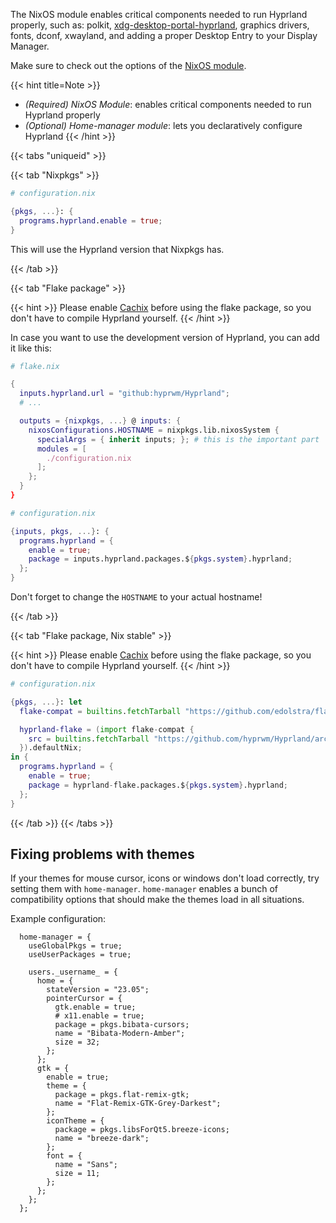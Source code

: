 The NixOS module enables critical components needed to run Hyprland properly,
such as: polkit,
[xdg-desktop-portal-hyprland](https://github.com/hyprwm/xdg-desktop-portal-hyprland),
graphics drivers, fonts, dconf, xwayland, and adding a proper Desktop Entry to
your Display Manager.

Make sure to check out the options of the
[NixOS module](https://search.nixos.org/options?channel=unstable&from=0&size=50&sort=relevance&type=packages&query=hyprland).

{{< hint title=Note >}}
- *(Required) NixOS Module*: enables critical components needed to run Hyprland properly
- *(Optional) Home-manager module*: lets you declaratively configure Hyprland
{{< /hint >}}

{{< tabs "uniqueid" >}}

{{< tab "Nixpkgs" >}}

```nix
# configuration.nix

{pkgs, ...}: {
  programs.hyprland.enable = true;
}
```

This will use the Hyprland version that Nixpkgs has.

{{< /tab >}}

{{< tab "Flake package" >}}

{{< hint >}}
Please enable [Cachix](../Cachix) before using the flake package, so you don't
have to compile Hyprland yourself.
{{< /hint >}}

In case you want to use the development version of Hyprland, you can add it
like this:

```nix
# flake.nix

{
  inputs.hyprland.url = "github:hyprwm/Hyprland";
  # ...

  outputs = {nixpkgs, ...} @ inputs: {
    nixosConfigurations.HOSTNAME = nixpkgs.lib.nixosSystem {
      specialArgs = { inherit inputs; }; # this is the important part
      modules = [
        ./configuration.nix
      ];
    };
  } 
}

# configuration.nix

{inputs, pkgs, ...}: {
  programs.hyprland = {
    enable = true;
    package = inputs.hyprland.packages.${pkgs.system}.hyprland;
  };
}
```
Don't forget to change the `HOSTNAME` to your actual hostname!

{{< /tab >}}

{{< tab "Flake package, Nix stable" >}}

{{< hint >}}
Please enable [Cachix](../Cachix) before using the flake package, so you don't
have to compile Hyprland yourself.
{{< /hint >}}

```nix
# configuration.nix

{pkgs, ...}: let
  flake-compat = builtins.fetchTarball "https://github.com/edolstra/flake-compat/archive/master.tar.gz";

  hyprland-flake = (import flake-compat {
    src = builtins.fetchTarball "https://github.com/hyprwm/Hyprland/archive/master.tar.gz";
  }).defaultNix;
in {
  programs.hyprland = {
    enable = true;
    package = hyprland-flake.packages.${pkgs.system}.hyprland;
  };
}
```

{{< /tab >}}
{{< /tabs >}}

## Fixing problems with themes

If your themes for mouse cursor, icons or windows don't load correctly, try setting them with `home-manager`. `home-manager` enables a bunch of compatibility options that should make the themes load in all situations.

Example configuration:
```
  home-manager = {
    useGlobalPkgs = true;
    useUserPackages = true;

    users._username_ = {
      home = {
        stateVersion = "23.05";
        pointerCursor = {
          gtk.enable = true;
          # x11.enable = true;
          package = pkgs.bibata-cursors;
          name = "Bibata-Modern-Amber";
          size = 32;
        };
      };
      gtk = {
        enable = true;
        theme = {
          package = pkgs.flat-remix-gtk;
          name = "Flat-Remix-GTK-Grey-Darkest";
        };
        iconTheme = {
          package = pkgs.libsForQt5.breeze-icons;
          name = "breeze-dark";
        };
        font = {
          name = "Sans";
          size = 11;
        };
      };
    };
  };
   
```
